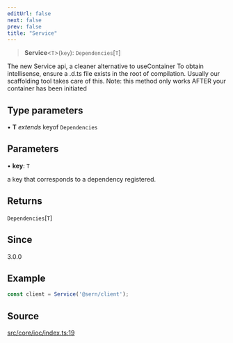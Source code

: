 ```yaml
---
editUrl: false
next: false
prev: false
title: "Service"
---
```


> **Service**\<`T`\>(`key`): `Dependencies`\[`T`\]

The new Service api, a cleaner alternative to useContainer
To obtain intellisense, ensure a .d.ts file exists in the root of compilation.
Usually our scaffolding tool takes care of this.
Note: this method only works AFTER your container has been initiated

## Type parameters

• **T** *extends* keyof `Dependencies`

## Parameters

• **key**: `T`

a key that corresponds to a dependency registered.

## Returns

`Dependencies`\[`T`\]

## Since

3.0.0

## Example

```ts
const client = Service('@sern/client');
```

## Source

[src/core/ioc/index.ts:19](https://github.com/sern-handler/handler/blob/fb418c06758b6f3318bf4b5f58a58540139be8d4/src/core/ioc/index.ts#L19)
